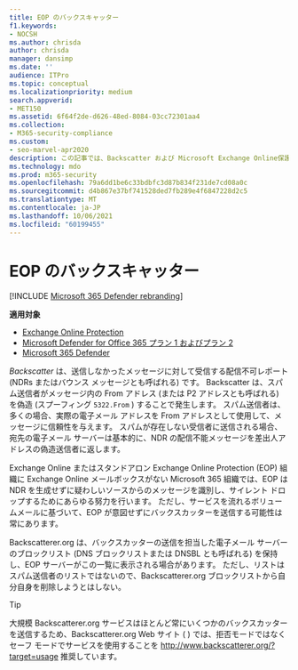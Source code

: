 ```yaml
---
title: EOP のバックスキャッター
f1.keywords:
- NOCSH
ms.author: chrisda
author: chrisda
manager: dansimp
ms.date: ''
audience: ITPro
ms.topic: conceptual
ms.localizationpriority: medium
search.appverid:
- MET150
ms.assetid: 6f64f2de-d626-48ed-8084-03cc72301aa4
ms.collection:
- M365-security-compliance
ms.custom:
- seo-marvel-apr2020
description: この記事では、Backscatter および Microsoft Exchange Online保護 (EOP) について学習します。
ms.technology: mdo
ms.prod: m365-security
ms.openlocfilehash: 79a6dd1be6c33bdbfc3d87b834f231de7cd08a0c
ms.sourcegitcommit: d4b867e37bf741528ded7fb289e4f6847228d2c5
ms.translationtype: MT
ms.contentlocale: ja-JP
ms.lasthandoff: 10/06/2021
ms.locfileid: "60199455"
---
```

# <a name="backscatter-in-eop"></a>EOP のバックスキャッター

[!INCLUDE [Microsoft 365 Defender rebranding](../includes/microsoft-defender-for-office.md)]

**適用対象**
- [Exchange Online Protection](exchange-online-protection-overview.md)
- [Microsoft Defender for Office 365 プラン 1 およびプラン 2](defender-for-office-365.md)
- [Microsoft 365 Defender](../defender/microsoft-365-defender.md)

*Backscatter* は、送信しなかったメッセージに対して受信する配信不可レポート (NDRs またはバウンス メッセージとも呼ばれる) です。 Backscatter は、スパム送信者がメッセージ内の From アドレス (または P2 アドレスとも呼ばれる) を偽造 (スプーフィング `5322.From` ) することで発生します。 スパム送信者は、多くの場合、実際の電子メール アドレスを From アドレスとして使用して、メッセージに信頼性を与えます。 スパムが存在しない受信者に送信される場合、宛先の電子メール サーバーは基本的に、NDR の配信不能メッセージを差出人アドレスの偽造送信者に返します。

Exchange Online またはスタンドアロン Exchange Online Protection (EOP) 組織に Exchange Online メールボックスがない Microsoft 365 組織では、EOP は NDR を生成せずに疑わしいソースからのメッセージを識別し、サイレント ドロップするためにあらゆる努力を行います。 ただし、サービスを流れるボリュームメールに基づいて、EOP が意図せずにバックスカッターを送信する可能性は常にあります。

Backscatterer.org は、バックスカッターの送信を担当した電子メール サーバーのブロックリスト (DNS ブロックリストまたは DNSBL とも呼ばれる) を保持し、EOP サーバーがこの一覧に表示される場合があります。 ただし、リストはスパム送信者のリストではないので、Backscatterer.org ブロックリストから自分自身を削除しようとはしない。

> [!TIP]
> 大規模 Backscatterer.org サービスはほとんど常にいくつかのバックスカッターを送信するため、Backscatterer.org Web サイト ( ) では、拒否モードではなく セーフ モードでサービスを使用することを <http://www.backscatterer.org/?target=usage> 推奨しています。
